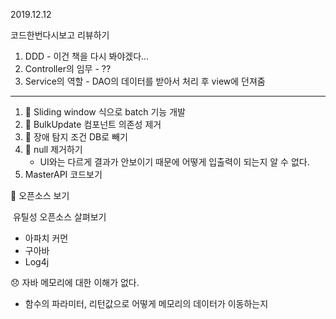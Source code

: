 2019.12.12

코드한번다시보고 리뷰하기

1. DDD - 이건 책을 다시 봐야겠다...
2. Controller의 임무 - ??
3. Service의 역할 - DAO의 데이터를 받아서 처리 후 view에 던져줌

---



1. 📌 Sliding window 식으로 batch 기능 개발
2. 📌 BulkUpdate 컴포넌트 의존성 제거
3. 📌 장애 탐지 조건 DB로 빼기
4. 📌 null 제거하기
   - UI와는 다르게 결과가 안보이기 때문에 어떻게 입출력이 되는지 알 수 없다.
5. MasterAPI 코드보기



📓 오픈소스 보기

​	유틸성 오픈소스 살펴보기

- 아파치 커먼
- 구아바
- Log4j 



😞 자바 메모리에 대한 이해가 없다.

- 함수의 파라미터, 리턴값으로 어떻게 메모리의 데이터가 이동하는지

